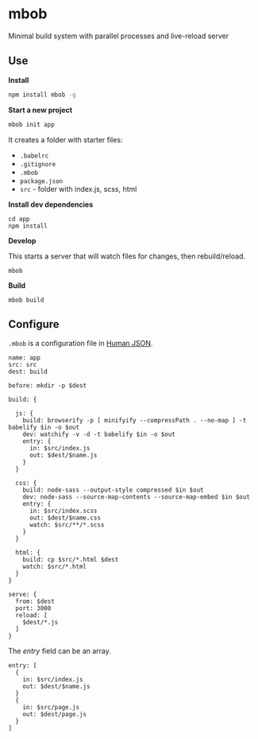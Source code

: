 # mbob

Minimal build system with parallel processes and live-reload server

## Use

**Install**

```bash
npm install mbob -g
```

**Start a new project**

```bash
mbob init app
```

It creates a folder with starter files:

- `.babelrc`
- `.gitignore`
- `.mbob`
- `package.json`
- `src` - folder with index.js, scss, html

**Install dev dependencies**

```
cd app
npm install
```

**Develop**

This starts a server that will watch files for changes, then rebuild/reload.

```
mbob
```

**Build**

```
mbob build
```

## Configure

`.mbob` is a configuration file in [Human JSON](http://hjson.org/).

```hjson
name: app
src: src
dest: build

before: mkdir -p $dest

build: {

  js: {
    build: browserify -p [ minifyify --compressPath . --no-map ] -t babelify $in -o $out
    dev: watchify -v -d -t babelify $in -o $out
    entry: {
      in: $src/index.js
      out: $dest/$name.js
    }
  }

  css: {
    build: node-sass --output-style compressed $in $out
    dev: node-sass --source-map-contents --source-map-embed $in $out
    entry: {
      in: $src/index.scss
      out: $dest/$name.css
      watch: $src/**/*.scss
    }
  }

  html: {
    build: cp $src/*.html $dest
    watch: $src/*.html
  }
}

serve: {
  from: $dest
  port: 3000
  reload: [
    $dest/*.js
  ]
}
```

The *entry* field can be an array.

```
entry: [
  {
    in: $src/index.js
    out: $dest/$name.js
  }
  {
    in: $src/page.js
    out: $dest/page.js
  }
]
```
